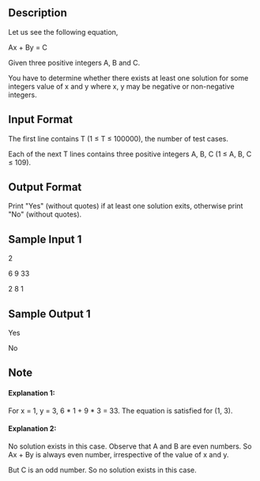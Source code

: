 ## Description

Let us see the following equation,

Ax + By = C

Given three positive integers A, B and C.

You have to determine whether there exists at least one solution for some integers value of x and y where x, y may be negative or non-negative integers.

## Input Format

The first line contains T (1 ≤ T ≤ 100000), the number of test cases.

Each of the next T lines contains three positive integers A, B, C (1 ≤ A, B, C ≤ 109).

## Output Format

Print "Yes" (without quotes) if at least one solution exits, otherwise print "No" (without quotes).

## Sample Input 1
 

2

6 9 33

2 8 1

## Sample Output 1

Yes

No

## Note

#### Explanation 1:
For x = 1, y = 3, 6 * 1 + 9 * 3 = 33. The equation is satisfied for (1, 3).

#### Explanation 2:
No solution exists in this case. Observe that A and B are even numbers. So Ax + By is always even number, irrespective of the value of x and y.

But C is an odd number. So no solution exists in this case.